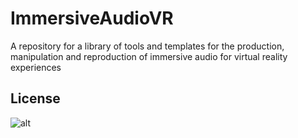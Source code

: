 # ImmersiveAudioVR
A repository for a library of tools and templates for the production, manipulation and reproduction of immersive audio for virtual reality experiences

## License

![alt](https://www.shareicon.net/data/128x128/2015/11/02/665834_logo_512x512.png)
